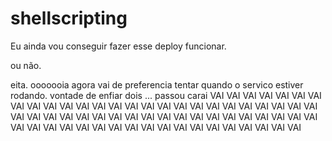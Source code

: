 # shellscripting
Eu ainda vou conseguir fazer esse deploy funcionar.

ou não.


eita.
ooooooia
agora vai
de preferencia tentar quando o servico estiver rodando.
vontade de enfiar dois ... 
passou
carai
VAI VAI VAI
VAI VAI VAI VAI
VAI VAI VAI VAI VAI
VAI VAI VAI VAI VAI VAI
VAI VAI VAI VAI VAI VAI VAI
VAI VAI VAI VAI VAI VAI VAI VAI
VAI VAI VAI VAI VAI VAI VAI VAI VAI
VAI VAI VAI VAI VAI VAI VAI VAI VAI VAI
VAI VAI VAI VAI VAI VAI VAI VAI VAI VAI VAI
